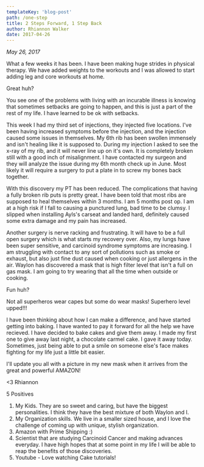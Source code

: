 ```yaml
---
templateKey: 'blog-post'
path: /one-step
title: 2 Steps Forward, 1 Step Back
author: Rhiannon Walker
date: 2017-04-26
---
```


_May 26, 2017_


What a few weeks it has been.  I have been making huge strides in physical therapy.  We have added weights to the workouts and I was allowed to start adding leg and core workouts at home.

Great huh?

You see one of the problems with living with an incurable illness is knowing that sometimes setbacks are going to happen, and this is just a part of the rest of my life.  I have learned to be ok with setbacks.

This week I had my third set of injections, they injected five locations.  I've been having increased symptoms before the injection, and the injection caused some issues in themselves.  My 6th rib has been swollen immensely and isn't healing like it is supposed to. During my injection I asked to see the x-ray of my rib, and it will never line up on it's own.  It is completely broken still with a good inch of misalignment.  I have contacted my surgeon and they will analyze the issue during my 6th month check up in June.  Most likely it will require a surgery to put a plate in to screw my bones back together.

With this discovery my PT has been reduced.  The complications that having a fully broken rib puts is pretty great.  I have been told that most ribs are supposed to heal themselves within 3 months.  I am 5 months post op.  I am at a high risk if I fall to causing a punctured lung, bad time to be clumsy.  I slipped when installing Ayls's carseat and landed hard, definitely caused some extra damage and my pain has increased.

Another surgery is nerve racking and frustrating.  It will have to be a full open surgery which is what starts my recovery over.  Also, my lungs have been super sensitive, and carcinoid syndrome symptoms are increasing.  I am struggling with contact to any sort of pollutions such as smoke or exhaust, but also just fine dust caused when cooking or just allergens in the air.  Waylon has discovered a mask that is high filter level that isn't a full on gas mask.  I am going to try wearing that all the time when outside or cooking.

Fun huh? 

Not all superheros wear capes but some do wear masks!  Superhero level upped!!! 

I have been thinking about how I can make a difference, and have started getting into baking.  I have wanted to pay it forward for all the help we have recieved.  I have decided to bake cakes and give them away.  I made my first one to give away last night, a chocolate carmel cake.  I gave it away today.  Sometimes, just being able to put a smile on someone else's face makes fighting for my life just a little bit easier. 

I'll update you all with a picture in my new mask when it arrives from the great and powerful AMAZON!  

<3 Rhiannon

5 Positives
1.  My Kids.  They are so sweet and caring, but have the biggest personalities.  I think they have the best mixture of both Waylon and I.
2.  My Organization skills.  We live in a smaller sized house, and I love the challenge of coming up with unique, stylish organization.
3.  Amazon with Prime Shipping :)
4.  Scientist that are studying Carcinoid Cancer and making advances everyday.  I have high hopes that at some point in my life I will be able to reap the benefits of those discoveries.
5.  Youtube - Love watching Cake tutorials!